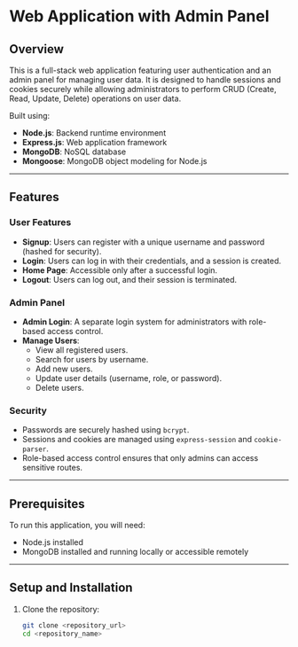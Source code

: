 # Web Application with Admin Panel

## Overview
This is a full-stack web application featuring user authentication and an admin panel for managing user data. It is designed to handle sessions and cookies securely while allowing administrators to perform CRUD (Create, Read, Update, Delete) operations on user data.

Built using:
- **Node.js**: Backend runtime environment
- **Express.js**: Web application framework
- **MongoDB**: NoSQL database
- **Mongoose**: MongoDB object modeling for Node.js

---

## Features

### **User Features**
- **Signup**: Users can register with a unique username and password (hashed for security).
- **Login**: Users can log in with their credentials, and a session is created.
- **Home Page**: Accessible only after a successful login.
- **Logout**: Users can log out, and their session is terminated.

### **Admin Panel**
- **Admin Login**: A separate login system for administrators with role-based access control.
- **Manage Users**:
  - View all registered users.
  - Search for users by username.
  - Add new users.
  - Update user details (username, role, or password).
  - Delete users.

### **Security**
- Passwords are securely hashed using `bcrypt`.
- Sessions and cookies are managed using `express-session` and `cookie-parser`.
- Role-based access control ensures that only admins can access sensitive routes.

---

## Prerequisites
To run this application, you will need:
- Node.js installed
- MongoDB installed and running locally or accessible remotely

---

## Setup and Installation

1. Clone the repository:
   ```bash
   git clone <repository_url>
   cd <repository_name>
